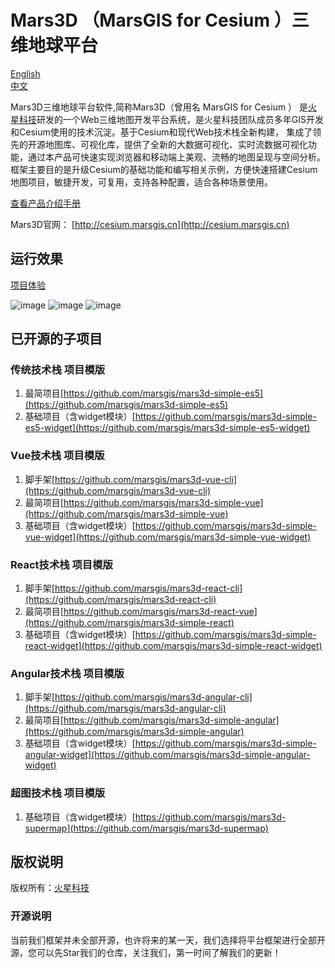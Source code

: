 # Mars3D （MarsGIS for Cesium ）三维地球平台

 [English](README-EN.md)   
 [中文](README.md)

Mars3D三维地球平台软件,简称Mars3D（曾用名 MarsGIS for Cesium ） 是[火星科技](http://www.marsgis.cn/)研发的一个Web三维地图开发平台系统，是火星科技团队成员多年GIS开发和Cesium使用的技术沉淀。基于Cesium和现代Web技术栈全新构建， 集成了领先的开源地图库、可视化库，提供了全新的大数据可视化、实时流数据可视化功能，通过本产品可快速实现浏览器和移动端上美观、流畅的地图呈现与空间分析。 框架主要目的是升级Cesium的基础功能和编写相关示例，方便快速搭建Cesium地图项目，敏捷开发，可复用，支持各种配置，适合各种场景使用。

  [查看产品介绍手册](http://cesium.marsgis.cn/docs/file/cpjs.pdf)
 
 Mars3D官网： [http://cesium.marsgis.cn](http://cesium.marsgis.cn)



## 运行效果 

 [项目体验](http://cesium.marsgis.cn/project.html)

 ![image](http://cesium.marsgis.cn/docs/img/project/1.jpg)
 ![image](http://cesium.marsgis.cn/docs/img/project/3.jpg)
 ![image](http://cesium.marsgis.cn/docs/img/project/4.jpg)

 
## 已开源的子项目 

### 传统技术栈 项目模版
1. 最简项目[https://github.com/marsgis/mars3d-simple-es5](https://github.com/marsgis/mars3d-simple-es5)
2. 基础项目（含widget模块）[https://github.com/marsgis/mars3d-simple-es5-widget](https://github.com/marsgis/mars3d-simple-es5-widget)

### Vue技术栈 项目模版
1. 脚手架[https://github.com/marsgis/mars3d-vue-cli](https://github.com/marsgis/mars3d-vue-cli)
2. 最简项目[https://github.com/marsgis/mars3d-simple-vue](https://github.com/marsgis/mars3d-simple-vue)
3. 基础项目（含widget模块）[https://github.com/marsgis/mars3d-simple-vue-widget](https://github.com/marsgis/mars3d-simple-vue-widget)
 
### React技术栈 项目模版
1. 脚手架[https://github.com/marsgis/mars3d-react-cli](https://github.com/marsgis/mars3d-react-cli)
2. 最简项目[https://github.com/marsgis/mars3d-react-vue](https://github.com/marsgis/mars3d-simple-react)
3. 基础项目（含widget模块）[https://github.com/marsgis/mars3d-simple-react-widget](https://github.com/marsgis/mars3d-simple-react-widget)
 
### Angular技术栈 项目模版
1. 脚手架[https://github.com/marsgis/mars3d-angular-cli](https://github.com/marsgis/mars3d-angular-cli)
2. 最简项目[https://github.com/marsgis/mars3d-simple-angular](https://github.com/marsgis/mars3d-simple-angular)
3. 基础项目（含widget模块）[https://github.com/marsgis/mars3d-simple-angular-widget](https://github.com/marsgis/mars3d-simple-angular-widget)
 

### 超图技术栈 项目模版
1. 基础项目（含widget模块）[https://github.com/marsgis/mars3d-supermap](https://github.com/marsgis/mars3d-supermap)



## 版权说明
版权所有：[火星科技](http://www.marsgis.cn/)

### 开源说明
当前我们框架并未全部开源，也许将来的某一天，我们选择将平台框架进行全部开源，您可以先Star我们的仓库，关注我们，第一时间了解我们的更新！

